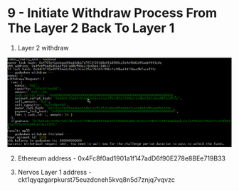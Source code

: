 # 9 - Initiate Withdraw Process From The Layer 2 Back To Layer 1

1. Layer 2 withdraw

![Layer 2 withdraw](./layer2-withdraw-command.png)

2. Ethereum address - 0x4Fc8f0ad1901a1f147adD6f90E278e8BEe719B33

3. Nervos Layer 1 address - ckt1qyqzgarpkurst75euzdcneh5kvq8n5d7znjq7vqvzc
